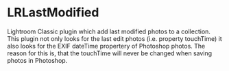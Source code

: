 # LRLastModified
Lightroom Classic plugin which add last modified photos to a collection.
This plugin not only looks for the last edit photos (i.e. property touchTime) it also looks for the EXIF dateTime propertery of Photoshop photos.
The reason for this is, that the touchTime will never be changed when saving photos in Photoshop.

